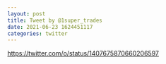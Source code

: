 ```yaml
--- 
layout: post 
title: Tweet by @1super_trades 
date: 2021-06-23 1624451117 
categories: twitter 
--- 
```

https://twitter.com/o/status/1407675870660206597